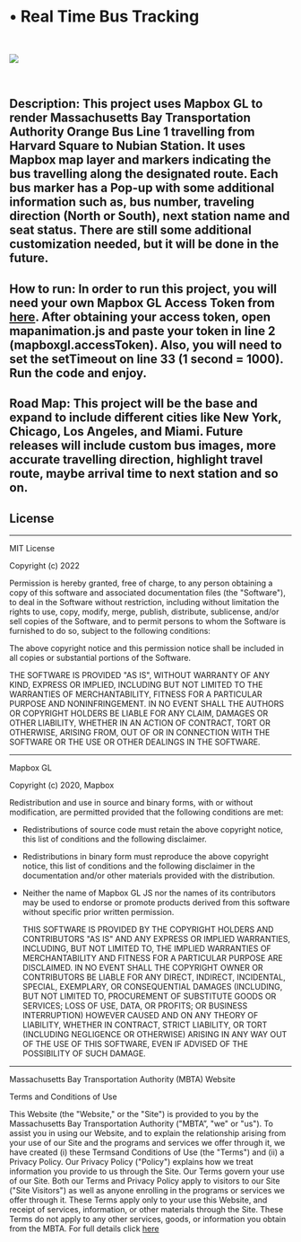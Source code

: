 # • Real Time Bus Tracking

<br>
<p align="left">
<a href="https://github.com/chung-sun/github-readme-stats">
  <img align="center" src="https://github-readme-stats.vercel.app/api/top-langs/?username=chung-sun&theme=gruvbox" />
</a>
</p>
<br>
<h2>
  Description: This project uses Mapbox GL to render Massachusetts Bay Transportation Authority Orange Bus Line 1 travelling from Harvard Square to Nubian Station. It uses Mapbox map layer and markers indicating the bus travelling along the designated route. Each bus marker has a Pop-up with some additional information such as, bus number, traveling direction (North or South), next station name and seat status.
  There are still some additional customization needed, but it will be done in the future.

</h2>

<h2>
  How to run: In order to run this project, you will need your own Mapbox GL Access Token from <a href="https://account.mapbox.com/auth/signup/">here</a>. After obtaining your access token, open mapanimation.js and paste your token in line 2 (mapboxgl.accessToken). Also, you will need to set the setTimeout on line 33 (1 second = 1000). Run the code and enjoy.
</h2>
<h2>
  Road Map: This project will be the base and expand to include different cities like New York, Chicago, Los Angeles, and Miami. Future releases will include custom bus images, more accurate travelling direction, highlight travel route, maybe arrival time to next station and so on.

</h2>

<h2>License</h2>
<hr>
<p>
  MIT License

Copyright (c) 2022

Permission is hereby granted, free of charge, to any person obtaining a copy
of this software and associated documentation files (the "Software"), to deal
in the Software without restriction, including without limitation the rights
to use, copy, modify, merge, publish, distribute, sublicense, and/or sell
copies of the Software, and to permit persons to whom the Software is
furnished to do so, subject to the following conditions:

The above copyright notice and this permission notice shall be included in all
copies or substantial portions of the Software.

THE SOFTWARE IS PROVIDED "AS IS", WITHOUT WARRANTY OF ANY KIND, EXPRESS OR
IMPLIED, INCLUDING BUT NOT LIMITED TO THE WARRANTIES OF MERCHANTABILITY,
FITNESS FOR A PARTICULAR PURPOSE AND NONINFRINGEMENT. IN NO EVENT SHALL THE
AUTHORS OR COPYRIGHT HOLDERS BE LIABLE FOR ANY CLAIM, DAMAGES OR OTHER
LIABILITY, WHETHER IN AN ACTION OF CONTRACT, TORT OR OTHERWISE, ARISING FROM,
OUT OF OR IN CONNECTION WITH THE SOFTWARE OR THE USE OR OTHER DEALINGS IN THE
SOFTWARE.

</p>
<hr>
<p>
  Mapbox GL

Copyright (c) 2020, Mapbox

Redistribution and use in source and binary forms, with or without modification,
are permitted provided that the following conditions are met:

- Redistributions of source code must retain the above copyright notice,
  this list of conditions and the following disclaimer.
- Redistributions in binary form must reproduce the above copyright notice,
  this list of conditions and the following disclaimer in the documentation
  and/or other materials provided with the distribution.
- Neither the name of Mapbox GL JS nor the names of its contributors
  may be used to endorse or promote products derived from this software
  without specific prior written permission.

  THIS SOFTWARE IS PROVIDED BY THE COPYRIGHT HOLDERS AND CONTRIBUTORS
  "AS IS" AND ANY EXPRESS OR IMPLIED WARRANTIES, INCLUDING, BUT NOT
  LIMITED TO, THE IMPLIED WARRANTIES OF MERCHANTABILITY AND FITNESS FOR
  A PARTICULAR PURPOSE ARE DISCLAIMED. IN NO EVENT SHALL THE COPYRIGHT OWNER OR
  CONTRIBUTORS BE LIABLE FOR ANY DIRECT, INDIRECT, INCIDENTAL, SPECIAL,
  EXEMPLARY, OR CONSEQUENTIAL DAMAGES (INCLUDING, BUT NOT LIMITED TO,
  PROCUREMENT OF SUBSTITUTE GOODS OR SERVICES; LOSS OF USE, DATA, OR
  PROFITS; OR BUSINESS INTERRUPTION) HOWEVER CAUSED AND ON ANY THEORY OF
  LIABILITY, WHETHER IN CONTRACT, STRICT LIABILITY, OR TORT (INCLUDING
  NEGLIGENCE OR OTHERWISE) ARISING IN ANY WAY OUT OF THE USE OF THIS SOFTWARE,
  EVEN IF ADVISED OF THE POSSIBILITY OF SUCH DAMAGE.

</p>
<hr>
<p>
  Massachusetts Bay Transportation Authority (MBTA) Website

Terms and Conditions of Use

This Website (the "Website," or the "Site") is provided to you by the Massachusetts Bay Transportation Authority ("MBTA”, "we" or "us"). To assist you in using our Website, and to explain the relationship arising from your use of our Site and the programs and services we offer through it, we have created (i) these Termsand Conditions of Use (the "Terms") and (ii) a Privacy Policy. Our Privacy Policy ("Policy") explains how we treat information you provide to us through the Site. Our Terms govern your use of our Site. Both our Terms and Privacy Policy apply to visitors to our Site ("Site Visitors") as well as anyone enrolling in the programs or services we offer through it. These Terms apply only to your use this Website, and receipt of services, information, or other materials through the Site. These Terms do not apply to any other services, goods, or information you obtain from the MBTA.
For full details click <a href="https://www.mbta.com/policies/terms-use">here</a>

</p>
